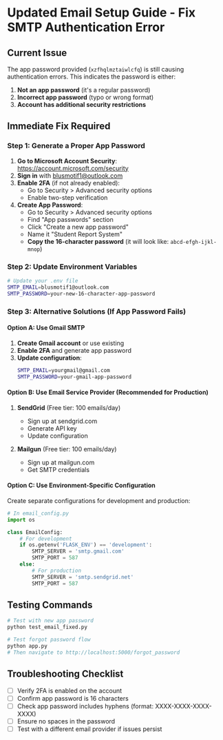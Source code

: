 # Updated Email Setup Guide - Fix SMTP Authentication Error

## Current Issue
The app password provided (`xzfhqlmztaiwlcfq`) is still causing authentication errors. This indicates the password is either:
1. **Not an app password** (it's a regular password)
2. **Incorrect app password** (typo or wrong format)
3. **Account has additional security restrictions**

## Immediate Fix Required

### Step 1: Generate a Proper App Password
1. **Go to Microsoft Account Security**: https://account.microsoft.com/security
2. **Sign in** with blusmotif1@outlook.com
3. **Enable 2FA** (if not already enabled):
   - Go to Security > Advanced security options
   - Enable two-step verification
4. **Create App Password**:
   - Go to Security > Advanced security options
   - Find "App passwords" section
   - Click "Create a new app password"
   - Name it "Student Report System"
   - **Copy the 16-character password** (it will look like: `abcd-efgh-ijkl-mnop`)

### Step 2: Update Environment Variables
```bash
# Update your .env file
SMTP_EMAIL=blusmotif1@outlook.com
SMTP_PASSWORD=your-new-16-character-app-password
```

### Step 3: Alternative Solutions (If App Password Fails)

#### Option A: Use Gmail SMTP
1. **Create Gmail account** or use existing
2. **Enable 2FA** and generate app password
3. **Update configuration**:
   ```bash
   SMTP_EMAIL=yourgmail@gmail.com
   SMTP_PASSWORD=your-gmail-app-password
   ```

#### Option B: Use Email Service Provider (Recommended for Production)
1. **SendGrid** (Free tier: 100 emails/day)
   - Sign up at sendgrid.com
   - Generate API key
   - Update configuration

2. **Mailgun** (Free tier: 100 emails/day)
   - Sign up at mailgun.com
   - Get SMTP credentials

#### Option C: Use Environment-Specific Configuration
Create separate configurations for development and production:

```python
# In email_config.py
import os

class EmailConfig:
    # For development
    if os.getenv('FLASK_ENV') == 'development':
        SMTP_SERVER = 'smtp.gmail.com'
        SMTP_PORT = 587
    else:
        # For production
        SMTP_SERVER = 'smtp.sendgrid.net'
        SMTP_PORT = 587
```

## Testing Commands
```bash
# Test with new app password
python test_email_fixed.py

# Test forgot password flow
python app.py
# Then navigate to http://localhost:5000/forgot_password
```

## Troubleshooting Checklist
- [ ] Verify 2FA is enabled on the account
- [ ] Confirm app password is 16 characters
- [ ] Check app password includes hyphens (format: XXXX-XXXX-XXXX-XXXX)
- [ ] Ensure no spaces in the password
- [ ] Test with a different email provider if issues persist
